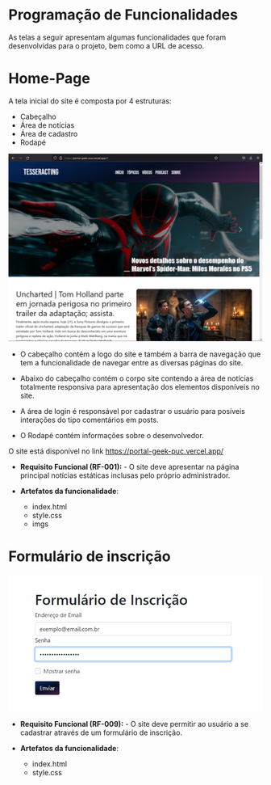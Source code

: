 # Programação de Funcionalidades

As telas a seguir apresentam algumas funcionalidades que foram desenvolvidas para o projeto, bem como a URL de acesso.

# Home-Page

A tela inicial do site é composta por 4 estruturas:

- Cabeçalho 
- Área de notícias
- Área de cadastro
- Rodapé

![Home-Page](img/Home-Page.png)

- O cabeçalho contém a logo do site e também a barra de navegação que tem a funcionalidade de navegar entre as diversas páginas do site.

- Abaixo do cabeçalho contém o corpo site contendo a área de notícias totalmente responsiva para apresentação dos elementos disponíveis no site.

- A área de login é responsável por cadastrar o usuário para posíveis interações do tipo comentários em posts.

- O Rodapé contém informações sobre o desenvolvedor.

O site está disponível no link <a>https://portal-geek-puc.vercel.app/</a>

- **Requisito Funcional (RF-001):** - O site deve apresentar na página principal notícias estáticas inclusas pelo próprio administrador.

* **Artefatos da funcionalidade**:

  - index.html
  - style.css
  - imgs

# Formulário de inscrição

![Form](img/Form.png)

- **Requisito Funcional (RF-009):** - O site deve permitir ao usuário a se cadastrar através de um formulário de inscrição.

* **Artefatos da funcionalidade**:

  - index.html
  - style.css
